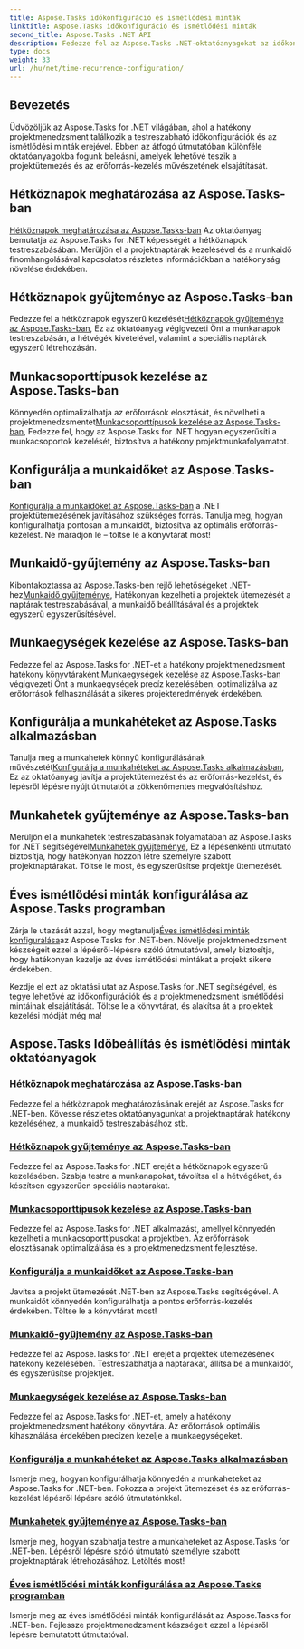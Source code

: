 ```yaml
---
title: Aspose.Tasks időkonfiguráció és ismétlődési minták
linktitle: Aspose.Tasks időkonfiguráció és ismétlődési minták
second_title: Aspose.Tasks .NET API
description: Fedezze fel az Aspose.Tasks .NET-oktatóanyagokat az időkonfigurációról és az ismétlődési mintákról. Könnyedén kezelheti a naptárakat, testreszabhatja a munkaidőt és optimalizálhatja a projekt ütemezését.
type: docs
weight: 33
url: /hu/net/time-recurrence-configuration/
---
```

## Bevezetés

Üdvözöljük az Aspose.Tasks for .NET világában, ahol a hatékony projektmenedzsment találkozik a testreszabható időkonfigurációk és az ismétlődési minták erejével. Ebben az átfogó útmutatóban különféle oktatóanyagokba fogunk beleásni, amelyek lehetővé teszik a projektütemezés és az erőforrás-kezelés művészetének elsajátítását.

## Hétköznapok meghatározása az Aspose.Tasks-ban
[Hétköznapok meghatározása az Aspose.Tasks-ban](./defining-weekdays/) Az oktatóanyag bemutatja az Aspose.Tasks for .NET képességét a hétköznapok testreszabásában. Merüljön el a projektnaptárak kezelésével és a munkaidő finomhangolásával kapcsolatos részletes információkban a hatékonyság növelése érdekében.

## Hétköznapok gyűjteménye az Aspose.Tasks-ban
Fedezze fel a hétköznapok egyszerű kezelését[Hétköznapok gyűjteménye az Aspose.Tasks-ban](./weekday-collection/), Ez az oktatóanyag végigvezeti Önt a munkanapok testreszabásán, a hétvégék kivételével, valamint a speciális naptárak egyszerű létrehozásán.

## Munkacsoporttípusok kezelése az Aspose.Tasks-ban
 Könnyedén optimalizálhatja az erőforrások elosztását, és növelheti a projektmenedzsmentet[Munkacsoporttípusok kezelése az Aspose.Tasks-ban](./workgroup-types/), Fedezze fel, hogy az Aspose.Tasks for .NET hogyan egyszerűsíti a munkacsoportok kezelését, biztosítva a hatékony projektmunkafolyamatot.

## Konfigurálja a munkaidőket az Aspose.Tasks-ban
[Konfigurálja a munkaidőket az Aspose.Tasks-ban](./working-times/) a .NET projektütemezésének javításához szükséges forrás. Tanulja meg, hogyan konfigurálhatja pontosan a munkaidőt, biztosítva az optimális erőforrás-kezelést. Ne maradjon le – töltse le a könyvtárat most!

## Munkaidő-gyűjtemény az Aspose.Tasks-ban
 Kibontakoztassa az Aspose.Tasks-ben rejlő lehetőségeket .NET-hez[Munkaidő gyűjteménye](./working-time-collection/), Hatékonyan kezelheti a projektek ütemezését a naptárak testreszabásával, a munkaidő beállításával és a projektek egyszerű egyszerűsítésével.

## Munkaegységek kezelése az Aspose.Tasks-ban
Fedezze fel az Aspose.Tasks for .NET-et a hatékony projektmenedzsment hatékony könyvtáraként.[Munkaegységek kezelése az Aspose.Tasks-ban](./work-units/) végigvezeti Önt a munkaegységek precíz kezelésében, optimalizálva az erőforrások felhasználását a sikeres projekteredmények érdekében.

## Konfigurálja a munkahéteket az Aspose.Tasks alkalmazásban
 Tanulja meg a munkahetek könnyű konfigurálásának művészetét[Konfigurálja a munkahéteket az Aspose.Tasks alkalmazásban](./configuring-workweeks/), Ez az oktatóanyag javítja a projektütemezést és az erőforrás-kezelést, és lépésről lépésre nyújt útmutatót a zökkenőmentes megvalósításhoz.

## Munkahetek gyűjteménye az Aspose.Tasks-ban
 Merüljön el a munkahetek testreszabásának folyamatában az Aspose.Tasks for .NET segítségével[Munkahetek gyűjteménye](./workweek-collection/), Ez a lépésenkénti útmutató biztosítja, hogy hatékonyan hozzon létre személyre szabott projektnaptárakat. Töltse le most, és egyszerűsítse projektje ütemezését.

## Éves ismétlődési minták konfigurálása az Aspose.Tasks programban
 Zárja le utazását azzal, hogy megtanulja[Éves ismétlődési minták konfigurálása](./yearly-recurrence-patterns/)az Aspose.Tasks for .NET-ben. Növelje projektmenedzsment készségeit ezzel a lépésről-lépésre szóló útmutatóval, amely biztosítja, hogy hatékonyan kezelje az éves ismétlődési mintákat a projekt sikere érdekében.

Kezdje el ezt az oktatási utat az Aspose.Tasks for .NET segítségével, és tegye lehetővé az időkonfigurációk és a projektmenedzsment ismétlődési mintáinak elsajátítását. Töltse le a könyvtárat, és alakítsa át a projektek kezelési módját még ma!
## Aspose.Tasks Időbeállítás és ismétlődési minták oktatóanyagok
### [Hétköznapok meghatározása az Aspose.Tasks-ban](./defining-weekdays/)
Fedezze fel a hétköznapok meghatározásának erejét az Aspose.Tasks for .NET-ben. Kövesse részletes oktatóanyagunkat a projektnaptárak hatékony kezeléséhez, a munkaidő testreszabásához stb.
### [Hétköznapok gyűjteménye az Aspose.Tasks-ban](./weekday-collection/)
Fedezze fel az Aspose.Tasks for .NET erejét a hétköznapok egyszerű kezelésében. Szabja testre a munkanapokat, távolítsa el a hétvégéket, és készítsen egyszerűen speciális naptárakat.
### [Munkacsoporttípusok kezelése az Aspose.Tasks-ban](./workgroup-types/)
Fedezze fel az Aspose.Tasks for .NET alkalmazást, amellyel könnyedén kezelheti a munkacsoporttípusokat a projektben. Az erőforrások elosztásának optimalizálása és a projektmenedzsment fejlesztése.
### [Konfigurálja a munkaidőket az Aspose.Tasks-ban](./working-times/)
Javítsa a projekt ütemezését .NET-ben az Aspose.Tasks segítségével. A munkaidőt könnyedén konfigurálhatja a pontos erőforrás-kezelés érdekében. Töltse le a könyvtárat most!
### [Munkaidő-gyűjtemény az Aspose.Tasks-ban](./working-time-collection/)
Fedezze fel az Aspose.Tasks for .NET erejét a projektek ütemezésének hatékony kezelésében. Testreszabhatja a naptárakat, állítsa be a munkaidőt, és egyszerűsítse projektjeit.
### [Munkaegységek kezelése az Aspose.Tasks-ban](./work-units/)
Fedezze fel az Aspose.Tasks for .NET-et, amely a hatékony projektmenedzsment hatékony könyvtára. Az erőforrások optimális kihasználása érdekében precízen kezelje a munkaegységeket.
### [Konfigurálja a munkahéteket az Aspose.Tasks alkalmazásban](./configuring-workweeks/)
Ismerje meg, hogyan konfigurálhatja könnyedén a munkaheteket az Aspose.Tasks for .NET-ben. Fokozza a projekt ütemezését és az erőforrás-kezelést lépésről lépésre szóló útmutatónkkal.
### [Munkahetek gyűjteménye az Aspose.Tasks-ban](./workweek-collection/)
Ismerje meg, hogyan szabhatja testre a munkaheteket az Aspose.Tasks for .NET-ben. Lépésről lépésre szóló útmutató személyre szabott projektnaptárak létrehozásához. Letöltés most!
### [Éves ismétlődési minták konfigurálása az Aspose.Tasks programban](./yearly-recurrence-patterns/)
Ismerje meg az éves ismétlődési minták konfigurálását az Aspose.Tasks for .NET-ben. Fejlessze projektmenedzsment készségeit ezzel a lépésről lépésre bemutatott útmutatóval.